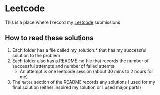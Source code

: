 # Leetcode
This is a place where I record my [Leetcode](https://leetcode.com/) submissions

## How to read these solutions
1. Each folder has a file called my_solution.* that has my successful solution to the problem
2. Each folder also has a README.md file that records the number of successful attempts and number of failed attemts
    * An attempt is one leetcode session (about 30 mins to 2 hours for me)
3. The ```Notes``` section of the README records any solutions I used for my final solution (either inspired my solution or I used major parts)

